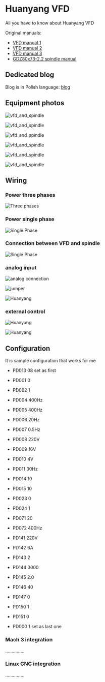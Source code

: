 # Huanyang VFD
All you have to know about Huanyang VFD

Original manuals:
* [VFD manual 1](https://github.com/RobertOlechowski/Huanyang_VFD/blob/master/Documentations/pdf/HY_Series_Inverter_20100627.pdf)
* [VFD manual 2](https://github.com/RobertOlechowski/Huanyang_VFD/blob/master/Documentations/pdf/Huanyang_English_Manual-c.pdf)
* [VFD manual 3](https://github.com/RobertOlechowski/Huanyang_VFD/blob/master/Documentations/pdf/VFD.pdf)
* [GDZ80x73-2.2 spindle manual](https://github.com/RobertOlechowski/Huanyang_VFD/blob/master/Documentations/pdf/GDZ80X73-2.2_2.pdf)


## Dedicated blog
Blog is in Polish language: [blog](https://blog.robertolechowski.com/HUANYANG-podlaczenie/)

## Equipment photos
![vfd_and_spindle](https://github.com/RobertOlechowski/Huanyang_VFD/blob/master/Documentations/photos/vfd_and_spindle.jpg?raw=true)

![vfd_and_spindle](https://github.com/RobertOlechowski/Huanyang_VFD/blob/master/Documentations/photos/Spindle_1.jpg?raw=true)

![vfd_and_spindle](https://github.com/RobertOlechowski/Huanyang_VFD/blob/master/Documentations/photos/Spindle_4.jpg?raw=true)

![vfd_and_spindle](https://github.com/RobertOlechowski/Huanyang_VFD/blob/master/Documentations/photos/vfd_2.jpg?raw=true)

![vfd_and_spindle](https://github.com/RobertOlechowski/Huanyang_VFD/blob/master/Documentations/photos/vfd_3.jpg?raw=true)

![vfd_and_spindle](https://github.com/RobertOlechowski/Huanyang_VFD/blob/master/Documentations/photos/vfd_connections_2.jpg?raw=true)

## Wiring
### Power three phases
![Three phases](https://github.com/RobertOlechowski/Huanyang_VFD/blob/master/Documentations/diagrams/3p.png?raw=true)

### Power single phase
![Single Phase](https://github.com/RobertOlechowski/Huanyang_VFD/blob/master/Documentations/diagrams/1p.png?raw=true)

### Connection between VFD and spindle
![Single Phase](https://github.com/RobertOlechowski/Huanyang_VFD/blob/master/Documentations/diagrams/diagram_spindle.png?raw=true)

### analog input
![analog connection](https://github.com/RobertOlechowski/Huanyang_VFD/blob/master/Documentations/diagrams/analog_diagram.png?raw=true)

![jumper](https://github.com/RobertOlechowski/Huanyang_VFD/blob/master/Documentations/diagrams/Analog_zwora_2.jpg?raw=true)

![Huanyang](https://github.com/RobertOlechowski/Huanyang_VFD/blob/master/Documentations/photos/Analog/analogowo_2.jpg?raw=true)

### external control
![Huanyang](https://github.com/RobertOlechowski/Huanyang_VFD/blob/master/Documentations/diagrams/external_controll.jpg?raw=true)

![Huanyang](https://github.com/RobertOlechowski/Huanyang_VFD/blob/master/Documentations/diagrams/external_2.png?raw=true)

## Configuration
It is sample configuration that works for me

* PD013 	08 	set as first

* PD001 	0 	
* PD002 	1 	
* PD004 	400Hz 	
* PD005 	400Hz 	
* PD006 	20Hz 	
* PD007 	0.5Hz 	
* PD008 	220V 
* PD009 	16V 
* PD010 	4V 
* PD011 	30Hz 
* PD014 	10 
* PD015 	10 
* PD023 	0 
* PD024 	1 
* PD071 	20 
* PD072 	400Hz 
* PD141 	220V 
* PD142 	6A 	
* PD143 	2 	
* PD144 	3000 
* PD145 	2.0 
* PD146 	40 	
* PD147 	0 	
* PD150 	1 
* PD151 	0 	

* PD000 	1 	set as last one

### Mach 3 integration
...............

### Linux CNC integration
...............
